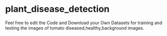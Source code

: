 # plant_disease_detection
Feel free to edit the Code and Download your Own Datasets for training and testing the images of tomato  diseased,healthy,background images.
